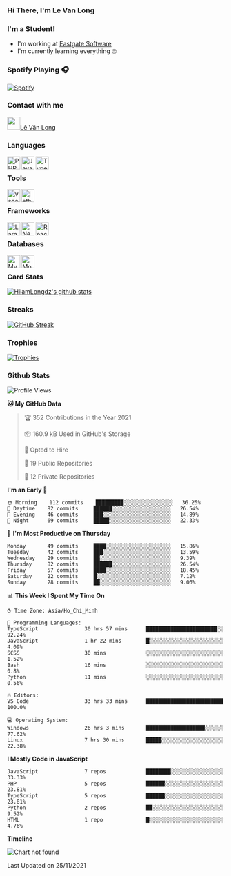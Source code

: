 ### Hi There, I'm Le Van Long 

### I'm a Student!
- I'm working at [Eastgate Software](https://eastgate-software.com/)
- I'm currently learning everything 🙄

### Spotify Playing 🎧
[![Spotify](https://spotify-readme-v2-ljjw4c8pd-hiiamlongdz.vercel.app/api/spotify)](https://open.spotify.com/user/312ooo2a5zz44sszdfjmqgjbgmsq)


### Contact with me

[<img src="https://img.icons8.com/dusk/64/000000/facebook-new--v2.png" width="30px"/>Lê Văn Long](https://www.facebook.com/HiiamLongdzz)

### Languages
<img align="left" alt="PHP" src="https://img.icons8.com/dusk/64/000000/php-logo.png" width="30px"/>
<img align="left" alt="JavaScript" src="https://img.icons8.com/dusk/64/000000/javascript.png" width="30px"/>
<img align="left" alt="TypeScript" src="https://img.icons8.com/typescript" width="30px" />
<br />

### Tools
<img align="left" alt="vscode" src="https://img.icons8.com/dusk/64/000000/visual-studio-code-2019.png" width="30px"/>
<img align="left" alt="jetbrain" src="https://camo.githubusercontent.com/8268dcfb76697dd53286590ec9b4385d7a0b89ce/68747470733a2f2f63646e2e6a7364656c6976722e6e65742f6e706d2f73696d706c652d69636f6e734076332f69636f6e732f6a6574627261696e732e737667" width="30px"/>
<br />

### Frameworks
<img align="left" alt="Laravel" src="https://img.icons8.com/ios/50/000000/laravel.png" width="30px"/>
<img align="left" alt="NestJS" src="https://d33wubrfki0l68.cloudfront.net/e937e774cbbe23635999615ad5d7732decad182a/26072/logo-small.ede75a6b.svg" width="30px" />
<img align="left" alt="ReactJS" src="https://img.icons8.com/dusk/64/000000/react.png" width="30px" />
<br />

### Databases
<img align="left" alt="MySQL" src="https://img.icons8.com/ios-filled/50/000000/mysql-logo.png" width="30px"/>
<img align="left" alt="MongoDB" src="https://webimages.mongodb.com/_com_assets/cms/kpo5kblefbjq79065-Horizontal_Default.svg?auto=format%252Ccompress" height="30px" />
<br />

### Card Stats
[![HiiamLongdz's github stats](https://github-readme-stats.vercel.app/api?username=HiiamLongdz&show_icons=true&theme=default)](#CardStats)

### Streaks
[![GitHub Streak](http://github-readme-streak-stats.herokuapp.com?user=HiiamLongdz)](#Streaks)

### Trophies
[![Trophies](https://github-profile-trophy.vercel.app/?username=HiiamLongdz&margin-w=10&theme=discord)](#Trophies)

### Github Stats
<!--START_SECTION:waka-->
![Profile Views](http://img.shields.io/badge/Profile%20Views-0-blue)

**🐱 My GitHub Data** 

> 🏆 352 Contributions in the Year 2021
 > 
> 📦 160.9 kB Used in GitHub's Storage 
 > 
> 💼 Opted to Hire
 > 
> 📜 19 Public Repositories 
 > 
> 🔑 12 Private Repositories  
 > 
**I'm an Early 🐤** 

```text
🌞 Morning    112 commits    █████████░░░░░░░░░░░░░░░░   36.25% 
🌆 Daytime    82 commits     ██████░░░░░░░░░░░░░░░░░░░   26.54% 
🌃 Evening    46 commits     ███░░░░░░░░░░░░░░░░░░░░░░   14.89% 
🌙 Night      69 commits     █████░░░░░░░░░░░░░░░░░░░░   22.33%

```
📅 **I'm Most Productive on Thursday** 

```text
Monday       49 commits     ████░░░░░░░░░░░░░░░░░░░░░   15.86% 
Tuesday      42 commits     ███░░░░░░░░░░░░░░░░░░░░░░   13.59% 
Wednesday    29 commits     ██░░░░░░░░░░░░░░░░░░░░░░░   9.39% 
Thursday     82 commits     ██████░░░░░░░░░░░░░░░░░░░   26.54% 
Friday       57 commits     ████░░░░░░░░░░░░░░░░░░░░░   18.45% 
Saturday     22 commits     █░░░░░░░░░░░░░░░░░░░░░░░░   7.12% 
Sunday       28 commits     ██░░░░░░░░░░░░░░░░░░░░░░░   9.06%

```


📊 **This Week I Spent My Time On** 

```text
⌚︎ Time Zone: Asia/Ho_Chi_Minh

💬 Programming Languages: 
TypeScript               30 hrs 57 mins      ███████████████████████░░   92.24% 
JavaScript               1 hr 22 mins        █░░░░░░░░░░░░░░░░░░░░░░░░   4.09% 
SCSS                     30 mins             ░░░░░░░░░░░░░░░░░░░░░░░░░   1.52% 
Bash                     16 mins             ░░░░░░░░░░░░░░░░░░░░░░░░░   0.8% 
Python                   11 mins             ░░░░░░░░░░░░░░░░░░░░░░░░░   0.56%

🔥 Editors: 
VS Code                  33 hrs 33 mins      █████████████████████████   100.0%

💻 Operating System: 
Windows                  26 hrs 3 mins       ███████████████████░░░░░░   77.62% 
Linux                    7 hrs 30 mins       █████░░░░░░░░░░░░░░░░░░░░   22.38%

```

**I Mostly Code in JavaScript** 

```text
JavaScript               7 repos             ████████░░░░░░░░░░░░░░░░░   33.33% 
PHP                      5 repos             ██████░░░░░░░░░░░░░░░░░░░   23.81% 
TypeScript               5 repos             ██████░░░░░░░░░░░░░░░░░░░   23.81% 
Python                   2 repos             ██░░░░░░░░░░░░░░░░░░░░░░░   9.52% 
HTML                     1 repo              █░░░░░░░░░░░░░░░░░░░░░░░░   4.76%

```


**Timeline**

![Chart not found](https://raw.githubusercontent.com/HiiamLongdz/HiiamLongdz/master/charts/bar_graph.png) 


 Last Updated on 25/11/2021
<!--END_SECTION:waka-->
